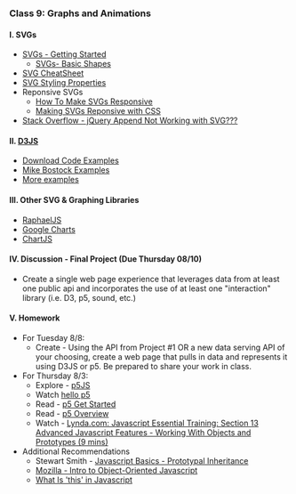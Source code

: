 ### Class 9: Graphs and Animations

#### I. SVGs
* [SVGs - Getting Started](https://developer.mozilla.org/en-US/docs/Web/SVG/Tutorial/Getting_Started)
	* [SVGs- Basic Shapes](https://developer.mozilla.org/en-US/docs/Web/SVG/Tutorial/Basic_Shapes)
* [SVG CheatSheet](http://www.cheat-sheets.org/own/svg/index.xhtml)
* [SVG Styling Properties](http://www.w3.org/TR/SVG/styling.html#SVGStylingProperties)
* Reponsive SVGs  
	* [How To Make SVGs Responsive](https://css-tricks.com/scale-svg/)
	* [Making SVGs Reponsive with CSS](http://tympanus.net/codrops/2014/08/19/making-svgs-responsive-with-css/)
* [Stack Overflow - jQuery Append Not Working with SVG???](http://stackoverflow.com/questions/3642035/jquerys-append-not-working-with-svg-element/7381068#7381068)

#### II. [D3JS](http://d3js.org/)
* [Download Code Examples](https://dl.dropboxusercontent.com/u/9648298/D3_Examples.zip)
* [Mike Bostock Examples](http://bost.ocks.org/mike/)
* [More examples](https://bl.ocks.org)

#### III. Other SVG & Graphing Libraries
* [RaphaelJS](http://raphaeljs.com/)
* [Google Charts](https://developers.google.com/chart/)
* [ChartJS](http://www.chartjs.org/)

#### IV. Discussion - Final Project (Due Thursday 08/10)
* Create a single web page experience that leverages data from at least one public api and incorporates the use of at least one "interaction" library (i.e. D3, p5, sound, etc.)

#### V. Homework
* For Tuesday 8/8:
	* Create - Using the API from Project #1 OR a new data serving API of your choosing, create a web page that pulls in data and represents it using D3JS or p5. Be prepared to share your work in class. 
* For Thursday 8/3:
 	* Explore - [p5JS](http://p5js.org/)
	* Watch [hello p5](http://hello.p5js.org/)
	* Read - [p5 Get Started](http://p5js.org/get-started/)
	* Read - [p5 Overview](https://github.com/processing/p5.js/wiki/p5.js-overview)
	* Watch - [Lynda.com: Javascript Essential Training: Section 13 Advanced Javascript Features - Working With Objects and Prototypes (9 mins)](http://www.nyu.edu/its/lynda/)	
* Additional Recommendations
   * Stewart Smith - [Javascript Basics - Prototypal Inheritance](http://stewd.io/javascript/05-1-inheritance.html)
  * [Mozilla - Intro to Object-Oriented Javascript](https://developer.mozilla.org/en-US/docs/Web/JavaScript/Introduction_to_Object-Oriented_JavaScript)
  * [What Is 'this' in Javascript](http://www.sitepoint.com/what-is-this-in-javascript/)
